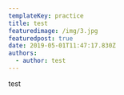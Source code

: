 ```yaml
---
templateKey: practice
title: test
featuredimage: /img/3.jpg
featuredpost: true
date: 2019-05-01T11:47:17.830Z
authors:
  - author: test
---
```


test
